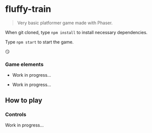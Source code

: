 # fluffy-train

> Very basic platformer game made with Phaser.

When git cloned, type `npm install` to install necessary dependencies.

Type `npm start` to start the game.

:smirk:


### Game elements

- Work in progress...

- Work in progress...



## How to play


### Controls

Work in progress...

